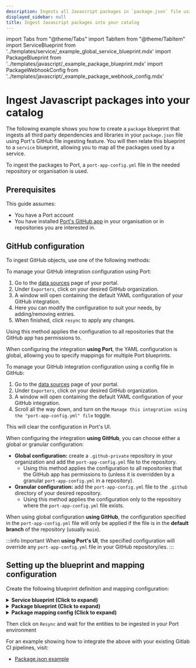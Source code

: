 ```yaml
---
description: Ingests all Javascript packages in `package.json` file using Port's GitHub file ingesting feature.
displayed_sidebar: null
title: Ingest Javascript packages into your catalog
---
```


import Tabs from "@theme/Tabs"
import TabItem from "@theme/TabItem"
import ServiceBlueprint from '../templates/service/\_example_global_service_blueprint.mdx'
import PackageBlueprint from '../templates/javascript/\_example_package_blueprint.mdx'
import PackageWebhookConfig from '../templates/javascript/\_example_package_webhook_config.mdx'

# Ingest Javascript packages into your catalog

The following example shows you how to create a `package` blueprint that ingests all third party dependencies and libraries in your `package.json` file using Port's GitHub file ingesting feature. You will then relate this blueprint to a `service` blueprint, allowing you to map all the packages used by a service.

To ingest the packages to Port, a `port-app-config.yml` file in the needed repository or organisation is used.

## Prerequisites
This guide assumes:
- You have a Port account
- You have installed [Port's GitHub app](/build-your-software-catalog/sync-data-to-catalog/git/github/#setup) in your organisation or in repositories you are interested in.

## GitHub configuration

To ingest GitHub objects, use one of the following methods:

<Tabs queryString="method">

<TabItem label="Using Port's UI" value="port">

To manage your GitHub integration configuration using Port:

1. Go to the [data sources](https://app.getport.io/settings/data-sources) page of your portal.
2. Under `Exporters`, click on your desired GitHub organization.
3. A window will open containing the default YAML configuration of your GitHub integration.
4. Here you can modify the configuration to suit your needs, by adding/removing entries.
5. When finished, click `resync` to apply any changes.

Using this method applies the configuration to all repositories that the GitHub app has permissions to.

When configuring the integration **using Port**, the YAML configuration is global, allowing you to specify mappings for multiple Port blueprints.

</TabItem>

<TabItem label="Using GitHub" value="github">

To manage your GitHub integration configuration using a config file in GitHub:

1. Go to the [data sources](https://app.getport.io/settings/data-sources) page of your portal.
2. Under `Exporters`, click on your desired GitHub organization.
3. A window will open containing the default YAML configuration of your GitHub integration.
4. Scroll all the way down, and turn on the `Manage this integration using the "port-app-config.yml" file` toggle.

This will clear the configuration in Port's UI.

When configuring the integration **using GitHub**, you can choose either a global or granular configuration:

- **Global configuration:** create a `.github-private` repository in your organization and add the `port-app-config.yml` file to the repository.
  - Using this method applies the configuration to all repositories that the GitHub app has permissions to (unless it is overridden by a granular `port-app-config.yml` in a repository).
- **Granular configuration:** add the `port-app-config.yml` file to the `.github` directory of your desired repository.
  - Using this method applies the configuration only to the repository where the `port-app-config.yml` file exists.

When using global configuration **using GitHub**, the configuration specified in the `port-app-config.yml` file will only be applied if the file is in the **default branch** of the repository (usually `main`).

</TabItem>

</Tabs>

:::info Important
When **using Port's UI**, the specified configuration will override any `port-app-config.yml` file in your GitHub repository/ies.
:::

## Setting up the blueprint and mapping configuration

Create the following blueprint definition and mapping configuration:

<details>
<summary><b>Service blueprint (Click to expand)</b></summary>

```json showLineNumbers
{
  "identifier": "service",
  "title": "Service",
  "icon": "Service",
  "schema": {
    "properties": {
      "description": {
        "title": "Description",
        "type": "string"
      }
    },
    "required": []
  },
  "mirrorProperties": {},
  "calculationProperties": {},
  "relations": {}
}
```

</details>

<details>
<summary><b>Package blueprint (Click to expand)</b></summary>

```json showLineNumbers
{
  "identifier": "package",
  "description": "This blueprint represents a software package file in our catalog",
  "title": "Package",
  "icon": "Package",
  "schema": {
    "properties": {
      "version": {
        "type": "string",
        "title": "Depedency Version"
      }
    },
    "required": []
  },
  "mirrorProperties": {},
  "calculationProperties": {},
  "relations": {
    "service": {
      "title": "Service",
      "target": "service",
      "required": false,
      "many": true
    }
  }
}
```

</details>

<details>
<summary><b>Package mapping config (Click to expand)</b></summary>

```yaml showLineNumbers
resources:
  - kind: file
    selector:
      query: 'true'
      files:
        - path: '**/package.json'
    port:
      itemsToParse: .file.content.dependencies | to_entries
      entity:
        mappings:
          # Since identifier cannot contain special characters, we are using jq to remove them
          identifier: >-
            .item.key + "_" + if (.item.value | startswith("^")) then
            .item.value[1:] else .item.value end
          title: .item.key + "@" + .item.value
          blueprint: '"package"'
          properties:
            package: .item.key
            version: .item.value
          relations: {}
```

</details>

Then click on `Resync` and wait for the entities to be ingested in your Port environment

For an example showing how to integrate the above with your existing Gitlab CI pipelines, visit:

- [Package.json example](https://github.com/port-labs/package-json-webhook-example)
